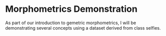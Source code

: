 # Morphometrics Demonstration

As part of our introduction to gemetric morphometrics, I will be demonstrating several concepts using a dataset derived from class selfies.
